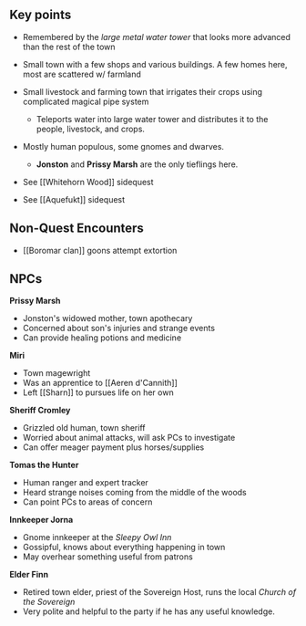 ## Key points
 - Remembered by the *large metal water tower* that looks more advanced than the rest of the town
 - Small town with a few shops and various buildings. A few homes here, most are scattered w/ farmland
 - Small livestock and farming town that irrigates their crops using complicated magical pipe system
	 - Teleports water into large water tower and distributes it to the people, livestock, and crops.

- Mostly human populous, some gnomes and dwarves.
	- **Jonston** and **Prissy Marsh** are the only tieflings here.

- See [[Whitehorn Wood]] sidequest
- See [[Aquefukt]] sidequest

## Non-Quest Encounters
- [[Boromar clan]] goons attempt extortion

## NPCs

**Prissy Marsh**
- Jonston's widowed mother, town apothecary
- Concerned about son's injuries and strange events
- Can provide healing potions and medicine 

**Miri**
- Town magewright
- Was an apprentice to [[Aeren d'Cannith]]
- Left [[Sharn]] to pursues life on her own

**Sheriff Cromley** 
- Grizzled old human, town sheriff
- Worried about animal attacks, will ask PCs to investigate
- Can offer meager payment plus horses/supplies

**Tomas the Hunter**
- Human ranger and expert tracker
- Heard strange noises coming from the middle of the woods 
- Can point PCs to areas of concern

**Innkeeper Jorna**
- Gnome innkeeper at the *Sleepy Owl Inn*
- Gossipful, knows about everything happening in town
- May overhear something useful from patrons

**Elder Finn**
- Retired town elder, priest of the Sovereign Host, runs the local *Church of the Sovereign*
- Very polite and helpful to the party if he has any useful knowledge.